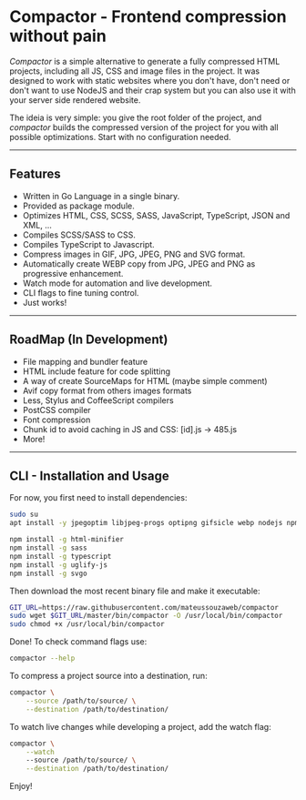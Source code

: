 # Compactor - Frontend compression without pain

*Compactor* is a simple alternative to generate a fully compressed HTML projects, including all JS, CSS and image files in the project. It was designed to work with static websites where you don't have, don't need or don't want to use NodeJS and their crap system but you can also use it with your server side rendered website.

The ideia is very simple: you give the root folder of the project, and *compactor* builds the compressed version of the project for you with all possible optimizations. Start with no configuration needed.

---

## Features

- Written in Go Language in a single binary.
- Provided as package module.
- Optimizes HTML, CSS, SCSS, SASS, JavaScript, TypeScript, JSON and XML, ...
- Compiles SCSS/SASS to CSS.
- Compiles TypeScript to Javascript.
- Compress images in GIF, JPG, JPEG, PNG and SVG format.
- Automatically create WEBP copy from JPG, JPEG and PNG as progressive enhancement.
- Watch mode for automation and live development.
- CLI flags to fine tuning control.
- Just works!

---

## RoadMap (In Development)

- File mapping and bundler feature
- HTML include feature for code splitting
- A way of create SourceMaps for HTML (maybe simple comment)
- Avif copy format from others images formats
- Less, Stylus and CoffeeScript compilers
- PostCSS compiler
- Font compression
- Chunk id to avoid caching in JS and CSS: [id].js -> 485.js
- More!

---

## CLI - Installation and Usage

For now, you first need to install dependencies:

```bash
sudo su
apt install -y jpegoptim libjpeg-progs optipng gifsicle webp nodejs npm

npm install -g html-minifier
npm install -g sass
npm install -g typescript
npm install -g uglify-js
npm install -g svgo
```

Then download the most recent binary file and make it executable:

```bash
GIT_URL=https://raw.githubusercontent.com/mateussouzaweb/compactor
sudo wget $GIT_URL/master/bin/compactor -O /usr/local/bin/compactor
sudo chmod +x /usr/local/bin/compactor
```

Done! To check command flags use:

```bash
compactor --help
```

To compress a project source into a destination, run:

```bash
compactor \
    --source /path/to/source/ \
    --destination /path/to/destination/
```

To watch live changes while developing a project, add the watch flag:

```bash
compactor \
    --watch
    --source /path/to/source/ \
    --destination /path/to/destination/
```

Enjoy!
